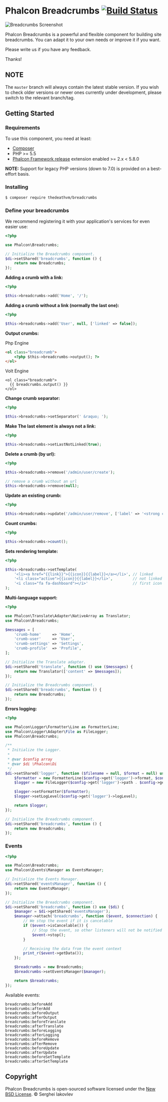 # Phalcon Breadcrumbs [![Build Status][:travis-badge:]][:travis-url:]

![Breadcrumbs Screenshot][:screenshot:]

Phalcon Breadcrumbs is a powerful and flexible component for building site breadcrumbs.
You can adapt it to your own needs or improve it if you want.

Please write us if you have any feedback.

Thanks!

## NOTE

The `master` branch will always contain the latest stable version. If you wish
to check older versions or newer ones currently under development, please
switch to the relevant branch/tag.

## Getting Started

### Requirements

To use this component, you need at least:

* [Composer][:composer:]
* PHP >= 5.5
* [Phalcon Framework release][:phalcon:] extension enabled >= 2.x < 5.8.0

**NOTE:** Support for legacy PHP versions (down to 7.0) is provided on a best-effort basis.

### Installing

```sh
$ composer require thedeathvm/breadcrumbs
```

### Define your breadcrumbs

We recommend registering it with your application's services for even easier use:

```php
<?php

use Phalcon\Breadcrumbs;

// Initialize the Breadcrumbs component.
$di->setShared('breadcrumbs', function () {
    return new Breadcrumbs;
});
```

**Adding a crumb with a link:**

```php
<?php

$this->breadcrumbs->add('Home', '/');
```

**Adding a crumb without a link (normally the last one):**

```php
<?php

$this->breadcrumbs->add('User', null, ['linked' => false]);
```

**Output crumbs:**

Php Engine
```html
<ol class="breadcrumb">
    <?php $this->breadcrumbs->output(); ?>
</ol>
```

Volt Engine
```volt
<ol class="breadcrumb">
  {{ breadcrumbs.output() }}
</ol>
```

**Change crumb separator:**

```php
<?php

$this->breadcrumbs->setSeparator(' &raquo; ');
```

**Make The last element is always not a link:**

```php
<?php

$this->breadcrumbs->setLastNotLinked(true);
```

**Delete a crumb (by url):**

```php
<?php

$this->breadcrumbs->remove('/admin/user/create');

// remove a crumb without an url
$this->breadcrumbs->remove(null);
```

**Update an existing crumb:**

```php
<?php

$this->breadcrumbs->update('/admin/user/remove', ['label' => '<strong class="red">Remove</strong>']);
```

**Count crumbs:**
```php
<?php

$this->breadcrumbs->count();
```

**Sets rendering template:**

```php
<?php

$this->breadcrumbs->setTemplate(
    '<li><a href="{{link}}">{{icon}}{{label}}</a></li>', // linked
    '<li class="active">{{icon}}{{label}}</li>',         // not linked
    '<i class="fa fa-dashboard"></i>'                    // first icon
);
```

**Multi-language support:**

```php
<?php

use Phalcon\Translate\Adapter\NativeArray as Translator;
use Phalcon\Breadcrumbs;

$messages = [
    'crumb-home'     => 'Home',
    'crumb-user'     => 'User',
    'crumb-settings' => 'Settings',
    'crumb-profile'  => 'Profile',
];

// Initialize the Translate adapter.
$di->setShared('translate', function () use ($messages) {
    return new Translator(['content' => $messages]);
});

// Initialize the Breadcrumbs component.
$di->setShared('breadcrumbs', function () {
    return new Breadcrumbs;
});
```

**Errors logging:**

```php
<?php

use Phalcon\Logger\Formatter\Line as FormatterLine;
use Phalcon\Logger\Adapter\File as FileLogger;
use Phalcon\Breadcrumbs;

/**
 * Initialize the Logger.
 *
 * @var $config array
 * @var $di \Phalcon\Di
 */
$di->setShared('logger', function ($filename = null, $format = null) use ($config) {
    $formatter = new FormatterLine($config->get('logger')->format, $config->get('logger')->date);
    $logger = new FileLogger($config->get('logger')->path . $config->get('logger')->filename);

    $logger->setFormatter($formatter);
    $logger->setLogLevel($config->get('logger')->logLevel);

    return $logger;
});

// Initialize the Breadcrumbs component.
$di->setShared('breadcrumbs', function () {
    return new Breadcrumbs;
});
```

### Events

```php
<?php

use Phalcon\Breadcrumbs;
use Phalcon\Events\Manager as EventsManager;

// Initialize the Events Manager.
$di->setShared('eventsManager', function () {
    return new EventsManager;
});

// Initialize the Breadcrumbs component.
$di->setShared('breadcrumbs', function () use ($di) {
    $manager = $di->getShared('eventsManager');
    $manager->attach('breadcrumbs', function ($event, $connection) {
        // We stop the event if it is cancelable
        if ($event->isCancelable()) {
            // Stop the event, so other listeners will not be notified about this
            $event->stop();
        }

        // Receiving the data from the event context
        print_r($event->getData());
    });

    $breadcrumbs = new Breadcrumbs;
    $breadcrumbs->setEventsManager($manager);

    return $breadcrumbs;
});
```

Available events:

```
breadcrumbs:beforeAdd
breadcrumbs:afterAdd
breadcrumbs:beforeOutput
breadcrumbs:afterOutput
breadcrumbs:beforeTranslate
breadcrumbs:afterTranslate
breadcrumbs:beforeLogging
breadcrumbs:afterLogging
breadcrumbs:beforeRemove
breadcrumbs:afterRemove
breadcrumbs:beforeUpdate
breadcrumbs:afterUpdate
breadcrumbs:beforeSetTemplate
breadcrumbs:afterSetTemplate
```

## Copyright

Phalcon Breadcrumbs is open-sourced software licensed under the [New BSD License][:license:].
© Serghei Iakovlev

[:composer:]: https://getcomposer.org/
[:phalcon:]: https://github.com/phalcon/cphalcon/releases
[:license:]: https://github.com/phalcon/breadcrumbs/blob/master/LICENSE.txt
[:screenshot:]: https://github.com/sergeyklay/breadcrumbs/blob/master/docs/breadcrumbs.png
[:travis-url:]: https://travis-ci.com/sergeyklay/breadcrumbs
[:travis-badge:]: https://travis-ci.com/sergeyklay/breadcrumbs.svg?branch=master
